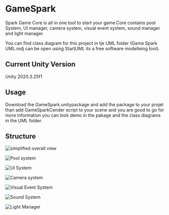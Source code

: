 # GameSpark

Spark Game Core is all in one tool to start your game.Core contains pool System, UI manager, camera system, visual event system, sound manager and light manager.

You can find class diagram for this project in tje UML folder (Game Spark UML.mdj can be open using StartUML its a free software modelleing tool).  

## Current Unity Version

Unity 2020.3.25f1

## Usage

Download the GameSpark.unitypackage and add the package to your projet than add GameSparkCender script to your scene and you are good to go for more information you can look demo in the pakage and the class diagrams in the UML folder.

## Structure

![simplified overall view](UML\Game%20Spark%20_simplified%20overall%20view.png)

![Pool system](UML\Pool%20System.png)

![UI System](UML\UI%20System.png)

![Camera system](UML\Camera%20System.png)

![Visual Event System](UML\Visual%20Event%20System.png)

![Sound System](UML\Sound%20System.png)

![Light Manager](UML\Light%20Manager.png)
